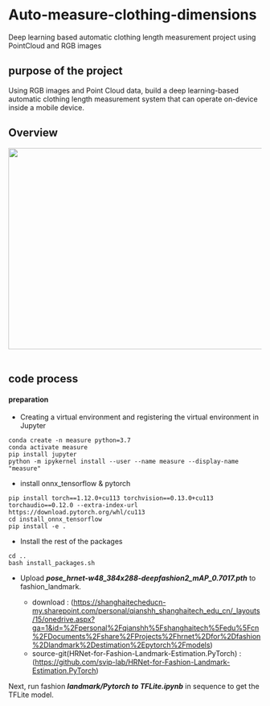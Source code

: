 # Auto-measure-clothing-dimensions
Deep learning based automatic clothing length measurement project using PointCloud and RGB images

## purpose of the project
Using RGB images and Point Cloud data, build a deep learning-based automatic clothing length measurement system that can operate on-device inside a mobile device.

## Overview
<img src="https://user-images.githubusercontent.com/37736774/215036841-c9c5aad5-bcf0-4693-a067-b5d56d18f0cb.png" width="800" height="400"/>

   
   
<br/>
<br/>


## code process

#### preparation 

- Creating a virtual environment and registering the virtual environment in Jupyter

```
conda create -n measure python=3.7
conda activate measure
pip install jupyter
python -m ipykernel install --user --name measure --display-name "measure"
```

- install onnx_tensorflow & pytorch

```
pip install torch==1.12.0+cu113 torchvision==0.13.0+cu113 torchaudio==0.12.0 --extra-index-url https://download.pytorch.org/whl/cu113
cd install_onnx_tensorflow
pip install -e .
```

- Install the rest of the packages

```
cd ..
bash install_packages.sh
```

* Upload ***pose_hrnet-w48_384x288-deepfashion2_mAP_0.7017.pth*** to fashion_landmark.

   * download : (https://shanghaitecheducn-my.sharepoint.com/personal/qianshh_shanghaitech_edu_cn/_layouts/15/onedrive.aspx?ga=1&id=%2Fpersonal%2Fqianshh%5Fshanghaitech%5Fedu%5Fcn%2FDocuments%2Fshare%2FProjects%2Fhrnet%2Dfor%2Dfashion%2Dlandmark%2Destimation%2Epytorch%2Fmodels)
   * source-git(HRNet-for-Fashion-Landmark-Estimation.PyTorch) : (https://github.com/svip-lab/HRNet-for-Fashion-Landmark-Estimation.PyTorch)

Next, run fashion ***landmark/Pytorch to TFLite.ipynb*** in sequence to get the TFLite model.



